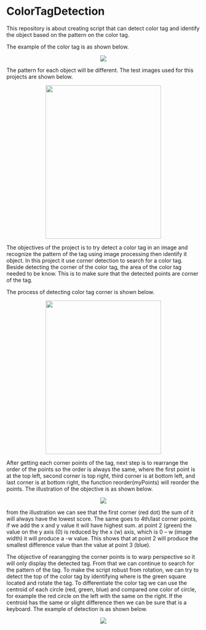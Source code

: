 # ColorTagDetection

This repository is about creating script that can detect color tag and identify the object based on the pattern on the color tag.

The example of the color tag is as shown below.

<p align="center">
  <img  src="https://user-images.githubusercontent.com/93776676/182359353-5f55887d-508c-452e-aa0b-c150574a548f.jpg">
</p>

The pattern for each object will be different. The test images used for this projects are shown below.

<p align="center">
  <img width="300" height="400" src="https://user-images.githubusercontent.com/93776676/182124599-49bc5d18-9134-49c6-b752-3316c3d1a37f.png">
</p>

The objectives of the project is to try detect a color tag in an image and recognize the pattern of the tag using image processing then identify it object. 
In this project it use corner detection to search for a color tag. Beside detecting the corner of the color tag, the area of the color tag needed to be know. This is to make sure that the detected points are corner of the tag.

The process of detecting color tag corner is shown below.

<p align="center">
  <img width="300" height="400" src="https://user-images.githubusercontent.com/93776676/182127598-eff58660-8cba-41c4-b863-cba3b7b3cfcc.png">
</p>

After getting each corner points of the tag, next step is to rearrange the order of the points so the order is always the same, where the first point is at the top left, second corner is top right, third corner is at bottom left, and last corner is at bottom right, the function reorder(myPoints) will reorder the points. The illustration of the objective is as shown below.

<p align="center">
  <img src="https://user-images.githubusercontent.com/93776676/182128537-ceaf8b46-1988-4464-b6d0-d45cea9f2968.png">
</p>

from the illustration we can see that the first corner (red dot) the sum of it will always have the lowest score. The same goes to 4th/last corner points, if we add the x and y value it will have highest sum. at point 2 (green) the value on the y axis (0) is reduced by the x (w) axis, which is 0 – w (image width) it will produce a -w value. This shows that at point 2 will produce the smallest difference value than the value at point 3 (blue).

The objective of rearangging the corner points is to warp perspective so it will only display the detected tag. From that we can continue to search for the pattern of the tag. To make the script robust from rotation, we can try to detect the top of the color tag by identifying where is the green square located and rotate the tag. To differentiate the color tag we can use the centroid of each circle (red, green, blue) and compared one color of circle, for example the red circle on the left with the same on the right. If the centroid has the same or slight difference then we can be sure that is a keyboard. The example of detection is as shown below.

<p align="center">
  <img src="https://user-images.githubusercontent.com/93776676/182129996-85450ff6-801a-4129-87d7-cc50e549a7fd.png">
</p>

